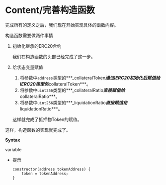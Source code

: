 # Content/完善构造函数

完成所有的定义之后，我们现在开始实现具体的函数内容。

构造函数需要做两件事情

1. 初始化继承的ERC20合约
    
    我们在构造函数的头部已经完成了这一步。
    
2. 给状态变量赋值
    1. 将参数中`address`类型的***_collateralToken***通过IERC20初始化后赋值给IERC20类型的***collateralToken***。
    2. 将参数中`uint256`类型的***_collateralRatio***直接赋值给***collateralRatio***。
    3. 将参数中`uint256`类型的***_liquidationRatio***直接赋值给***liquidationRatio***。
    
    这样就完成了抵押物Token的赋值。
    

这样，构造函数的实现就完成了。

**Syntax**

variable

- 提示
    
    ```solidity
    constructor(address tokenAddress) {
        token = tokenAddress;
    }
    ```
    
